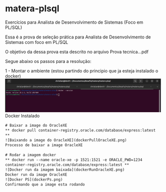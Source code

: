 # matera-plsql
Exercícios para Analista de Desenvolvimento de Sistemas (Foco em PL/SQL)‬

Essa é a prova de seleção prática para Analista de Desenvolvimento de Sistemas com foco em PL/SQL

O objetivo da dessa prova esta descrito no arquivo Prova tecnica...pdf

Segue abaixo os passos para a resolução:

1 - Montar o ambiente (estou partindo do principio que ja esteja instalado o docker)
    ![Docker instalado](dockerInstalled.png)
    Docker Instalado
    
    # Baixar a image do OracleXE
    ** docker pull container-registry.oracle.com/database/express:latest **
    ![Baixando a image do OracleXE](dockerPullOracleXE.png)
    Processo de baixar a image OracleXE

    # Rodar a imagem docker
    ** docker run --name oracle-xe -p 1521:1521 -e ORACLE_PWD=1234 container-registry.oracle.com/database/express:latest **
    ![Docker run da imagem baixada](dockerRunOracleXE.png)
    Docker run da image OracleXE
    ![Docker PS](dockerPs.png)
    Confirmando que a image esta rodando




